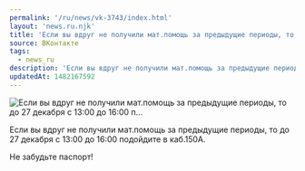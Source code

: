 ```yaml
---
permalink: '/ru/news/vk-3743/index.html'
layout: 'news.ru.njk'
title: 'Если вы вдруг не получили мат.помощь за предыдущие периоды, то до 27 декабря с 13:00 до 16:00 п'
source: ВКонтакте
tags:
  - news_ru
description: 'Если вы вдруг не получили мат.помощь за предыдущие периоды, то до 27 декабря с 13:00 до 16:00 п…'
updatedAt: 1482167592
---
```

![Если вы вдруг не получили мат.помощь за предыдущие периоды, то до 27 декабря с 13:00 до 16:00 п…](https://sun9-14.userapi.com/impf/c604429/v604429501/3ca33/MYrstwuoJSc.jpg?size=810x1080&quality=96&sign=d9fec38b0be253710ad704724e8d3279&c_uniq_tag=0nP_LBSgbjVJbTyHchUHzvCBFa5Ulubd1-oPGdqze3E&type=album)

Если вы вдруг не получили мат.помощь за предыдущие периоды, то до 27 декабря с 13:00 до 16:00 подойдите в каб.150А.

Не забудьте паспорт!
